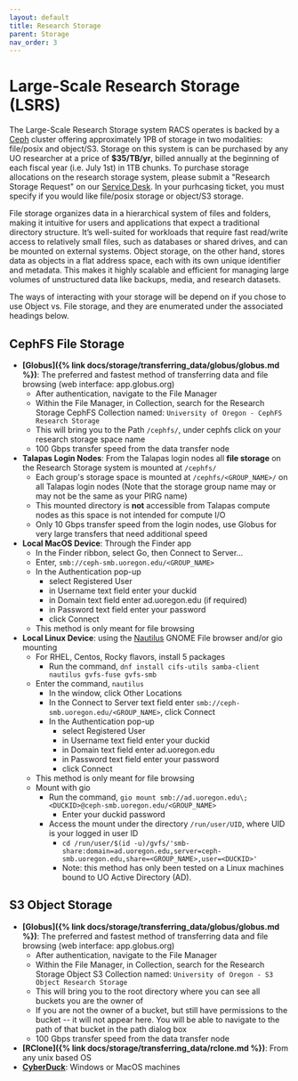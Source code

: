```yaml
---
layout: default
title: Research Storage
parent: Storage
nav_order: 3
---
```


# Large-Scale Research Storage (LSRS)

The Large-Scale Research Storage system RACS operates is backed by a [Ceph](https://en.wikipedia.org/wiki/Ceph_(software)) cluster offering approximately 1PB of storage in two modalities: file/posix and object/S3. Storage on this system is can be purchased by any UO researcher at a price of **$35/TB/yr**, billed annually at the beginning of each fiscal year (i.e. July 1st) in 1TB chunks. To purchase storage allocations on the research storage system, please submit a "Research Storage Request" on our [Service Desk](https://hpcrcf.atlassian.net/servicedesk/customer/portal/1). In your purhcasing ticket, you must specify if you would like file/posix storage or object/S3 storage.

File storage organizes data in a hierarchical system of files and folders, making it intuitive for users and applications that expect a traditional directory structure. It’s well-suited for workloads that require fast read/write access to relatively small files, such as databases or shared drives, and can be mounted on external systems. Object storage, on the other hand, stores data as objects in a flat address space, each with its own unique identifier and metadata. This makes it highly scalable and efficient for managing large volumes of unstructured data like backups, media, and research datasets.

The ways of interacting with your storage will be depend on if you chose to use Object vs. File storage, and they are enumerated under the associated headings below.

## CephFS File Storage

* **[Globus]({% link docs/storage/transferring_data/globus/globus.md %})**: The preferred and fastest method of transferring data and file browsing (web interface: app.globus.org)
  * After authentication, navigate to the File Manager
  * Within the File Manager, in Collection, search for the Research Storage CephFS Collection named: `University of Oregon - CephFS Research Storage`
  * This will bring you to the Path `/cephfs/`, under cephfs click on your research storage space name
  * 100 Gbps transfer speed from the data transfer node
* **Talapas Login Nodes**: From the Talapas login nodes all **file storage** on the Research Storage system is mounted at `/cephfs/`
  * Each group's storage space is mounted at `/cephfs/<GROUP_NAME>/` on all Talapas login nodes (Note that the storage group name may or may not be the same as your PIRG name)
  * This mounted directory is **not** accessible from Talapas compute nodes as this space is not intended for compute I/O
  * Only 10 Gbps transfer speed from the login nodes, use Globus for very large transfers that need additional speed
* **Local MacOS Device**: Through the Finder app
  * In the Finder ribbon, select Go, then Connect to Server…
  * Enter, `smb://ceph-smb.uoregon.edu/<GROUP_NAME>`
  * In the Authentication pop-up
    * select Registered User
    * in Username text field enter your duckid
    * in Domain text field enter ad.uoregon.edu (if required)
    * in Password text field enter your password
    * click Connect
  * This method is only meant for file browsing
* **Local Linux Device**: using the [Nautilus](https://github.com/GNOME/nautilus) GNOME File browser and/or gio mounting
  * For RHEL, Centos, Rocky flavors, install 5 packages
    * Run the command, `dnf install cifs-utils samba-client nautilus gvfs-fuse gvfs-smb`
  * Enter the command, `nautilus`
    * In the window, click Other Locations
    * In the Connect to Server text field enter `smb://ceph-smb.uoregon.edu/<GROUP_NAME>`, click Connect
    * In the Authentication pop-up
      * select Registered User
      * in Username text field enter your duckid
      * in Domain text field enter ad.uoregon.edu
      * in Password text field enter your password
      * click Connect
  * This method is only meant for file browsing
  * Mount with gio
    * Run the command, `gio mount smb://ad.uoregon.edu\;<DUCKID>@ceph-smb.uoregon.edu/<GROUP_NAME>`
      * Enter your duckid password
    * Access the mount under the directory `/run/user/UID`, where UID is your logged in user ID
      * `cd /run/user/$(id -u)/gvfs/'smb-share:domain=ad.uoregon.edu,server=ceph-smb.uoregon.edu,share=<GROUP_NAME>,user=<DUCKID>'`
      * Note: this method has only been tested on a Linux machines bound to UO Active Directory (AD).

## S3 Object Storage

* **[Globus]({% link docs/storage/transferring_data/globus/globus.md %})**: The preferred and fastest method of transferring data and file browsing (web interface: app.globus.org)
  * After authentication, navigate to the File Manager
  * Within the File Manager, in Collection, search for the Research Storage Object S3 Collection named: `University of Oregon - S3 Object Research Storage`
  * This will bring you to the root directory where you can see all buckets you are the owner of
  * If you are not the owner of a bucket, but still have permissions to the bucket -- it will not appear here. You will be able to navigate to the path of that bucket in the path dialog box
  * 100 Gbps transfer speed from the data transfer node
* **[RClone]({% link docs/storage/transferring_data/rclone.md %})**: From any unix based OS
* **[CyberDuck](https://cyberduck.io/)**: Windows or MacOS machines
